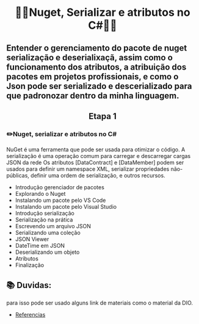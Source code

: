 
# <p align="center"> 👨‍💻Nuget, Serializar e atributos no C#👨‍💻 </p>

## Entender o gerenciamento do pacote de nuget serialização e deserialixaçã, assim como o funcionamento dos atributos, a atribuição dos pacotes em projetos profissionais, e como o Json pode ser serializado e descerializado para que padronozar dentro da minha linguagem. 

###
## <p align="center"> Etapa 1 </p>
###  ✏️Nuget, serializar e atributos no C#

NuGet é uma ferramenta que pode ser usada para otimizar o código.   A serialização é uma operação comum para carregar e descarregar cargas JSON da rede   Os atributos [DataContract] e [DataMember] podem ser usados para definir um namespace XML, serializar propriedades não-públicas, definir uma ordem de serialização, e outros recursos.
- Introdução gerenciador de pacotes
- Explorando o Nuget
- Instalando um pacote pelo VS Code
- Instalando um pacote pelo Visual Studio
- Introdução serialização
- Serialização na prática
- Escrevendo um arquivo JSON
- Serializando uma coleção
- JSON Viewer
- DateTime em JSON
- Deserializando um objeto
- Atributos
- Finalização

##

## 📚 Duvidas: 
para isso pode ser usado alguns link de materiais como o material da DIO. </p> 

- [Referencias](https://docs.google.com/presentation/d/1gjfbkY0mOrETMVOCibrkfNWuqML9THSp/edit#slide=id.p1)

